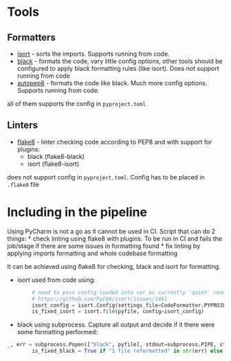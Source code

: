 # Tools
## Formatters
* [isort](https://pycqa.github.io/isort/) - sorts the imports. Supports running from code.
* [black](https://github.com/psf/black) - formats the code, vary little config options, other tools should be configured to apply black formatting rules (like isort). Does not support running from code
* [autopep8](https://github.com/hhatto/autopep8) - formats the code like black. Much more config options. Supports running from code.

all of them supports the config in `pyproject.toml`
## Linters
* [flake8](https://flake8.pycqa.org/en/latest/) - linter checking code according to PEP8 and with support for plugins:
	* black (flake8-black)
	* isort (flake8-isort)

does not support config in `pyproject.toml`. Config has to be placed in `.flake8` file

# Including in the pipeline
Using PyCharm is not a go as it cannot be used in CI. Script that can do 2 things:
	* check linting using flake8 with  plugins. To be run in CI and fails the job/stage if there are some issues in formatting found
	*  fix linting by applying imports formatting and whole codebase formatting

It can be achieved using flake8 for checking, black and isort for formatting.
* isort used from code using:
```python
        # need to pass config loaded into var as currently 'quiet' read directly from toml in isort.file does not work:
        # https://github.com/PyCQA/isort/issues/1461
        isort_config = isort.Config(settings_file=CodeFormatter.PYPROJECT_TOML_PATH)
        is_fixed_isort = isort.file(pyfile, config=isort_config)
  ```
* black using subprocess. Capture all output and decide if it there were some formatting performed:
```python
_, err = subprocess.Popen(["black", pyfile], stdout=subprocess.PIPE, stderr=subprocess.PIPE).communicate()
        is_fixed_black = True if "1 file reformatted" in str(err) else False
```
<!--stackedit_data:
eyJoaXN0b3J5IjpbMTA3ODk3MzI4MywtMTkxMDA2NTY5MywtMj
A4ODc0NjYxMl19
-->